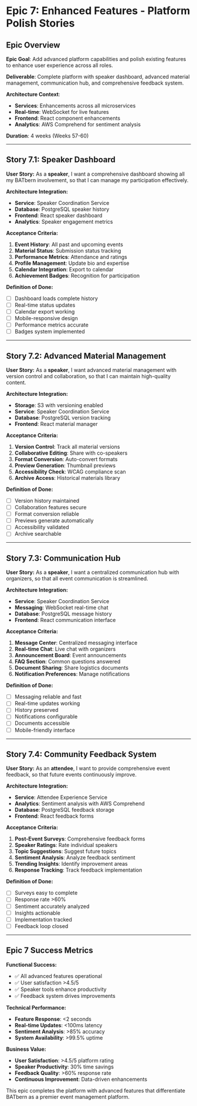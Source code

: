 # Epic 7: Enhanced Features - Platform Polish Stories

## Epic Overview

**Epic Goal**: Add advanced platform capabilities and polish existing features to enhance user experience across all roles.

**Deliverable**: Complete platform with speaker dashboard, advanced material management, communication hub, and comprehensive feedback system.

**Architecture Context**:
- **Services**: Enhancements across all microservices
- **Real-time**: WebSocket for live features
- **Frontend**: React component enhancements
- **Analytics**: AWS Comprehend for sentiment analysis

**Duration**: 4 weeks (Weeks 57-60)

---

## Story 7.1: Speaker Dashboard

**User Story:**
As a **speaker**, I want a comprehensive dashboard showing all my BATbern involvement, so that I can manage my participation effectively.

**Architecture Integration:**
- **Service**: Speaker Coordination Service
- **Database**: PostgreSQL speaker history
- **Frontend**: React speaker dashboard
- **Analytics**: Speaker engagement metrics

**Acceptance Criteria:**
1. **Event History**: All past and upcoming events
2. **Material Status**: Submission status tracking
3. **Performance Metrics**: Attendance and ratings
4. **Profile Management**: Update bio and expertise
5. **Calendar Integration**: Export to calendar
6. **Achievement Badges**: Recognition for participation

**Definition of Done:**
- [ ] Dashboard loads complete history
- [ ] Real-time status updates
- [ ] Calendar export working
- [ ] Mobile-responsive design
- [ ] Performance metrics accurate
- [ ] Badges system implemented

---

## Story 7.2: Advanced Material Management

**User Story:**
As a **speaker**, I want advanced material management with version control and collaboration, so that I can maintain high-quality content.

**Architecture Integration:**
- **Storage**: S3 with versioning enabled
- **Service**: Speaker Coordination Service
- **Database**: PostgreSQL version tracking
- **Frontend**: React material manager

**Acceptance Criteria:**
1. **Version Control**: Track all material versions
2. **Collaborative Editing**: Share with co-speakers
3. **Format Conversion**: Auto-convert formats
4. **Preview Generation**: Thumbnail previews
5. **Accessibility Check**: WCAG compliance scan
6. **Archive Access**: Historical materials library

**Definition of Done:**
- [ ] Version history maintained
- [ ] Collaboration features secure
- [ ] Format conversion reliable
- [ ] Previews generate automatically
- [ ] Accessibility validated
- [ ] Archive searchable

---

## Story 7.3: Communication Hub

**User Story:**
As a **speaker**, I want a centralized communication hub with organizers, so that all event communication is streamlined.

**Architecture Integration:**
- **Service**: Speaker Coordination Service
- **Messaging**: WebSocket real-time chat
- **Database**: PostgreSQL message history
- **Frontend**: React communication interface

**Acceptance Criteria:**
1. **Message Center**: Centralized messaging interface
2. **Real-time Chat**: Live chat with organizers
3. **Announcement Board**: Event announcements
4. **FAQ Section**: Common questions answered
5. **Document Sharing**: Share logistics documents
6. **Notification Preferences**: Manage notifications

**Definition of Done:**
- [ ] Messaging reliable and fast
- [ ] Real-time updates working
- [ ] History preserved
- [ ] Notifications configurable
- [ ] Documents accessible
- [ ] Mobile-friendly interface

---

## Story 7.4: Community Feedback System

**User Story:**
As an **attendee**, I want to provide comprehensive event feedback, so that future events continuously improve.

**Architecture Integration:**
- **Service**: Attendee Experience Service
- **Analytics**: Sentiment analysis with AWS Comprehend
- **Database**: PostgreSQL feedback storage
- **Frontend**: React feedback forms

**Acceptance Criteria:**
1. **Post-Event Surveys**: Comprehensive feedback forms
2. **Speaker Ratings**: Rate individual speakers
3. **Topic Suggestions**: Suggest future topics
4. **Sentiment Analysis**: Analyze feedback sentiment
5. **Trending Insights**: Identify improvement areas
6. **Response Tracking**: Track feedback implementation

**Definition of Done:**
- [ ] Surveys easy to complete
- [ ] Response rate >60%
- [ ] Sentiment accurately analyzed
- [ ] Insights actionable
- [ ] Implementation tracked
- [ ] Feedback loop closed

---

## Epic 7 Success Metrics

**Functional Success:**
- ✅ All advanced features operational
- ✅ User satisfaction >4.5/5
- ✅ Speaker tools enhance productivity
- ✅ Feedback system drives improvements

**Technical Performance:**
- **Feature Response**: <2 seconds
- **Real-time Updates**: <100ms latency
- **Sentiment Analysis**: >85% accuracy
- **System Availability**: >99.5% uptime

**Business Value:**
- **User Satisfaction**: >4.5/5 platform rating
- **Speaker Productivity**: 30% time savings
- **Feedback Quality**: >60% response rate
- **Continuous Improvement**: Data-driven enhancements

This epic completes the platform with advanced features that differentiate BATbern as a premier event management platform.
